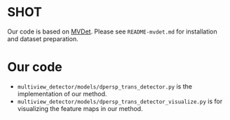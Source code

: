 # SHOT

Our code is based on [MVDet](https://github.com/hou-yz/MVDet). Please see `README-mvdet.md` for installation and dataset preparation.

# Our code

- `multiview_detector/models/dpersp_trans_detector.py` is the implementation of our method.
- `multiview_detector/models/dpersp_trans_detector_visualize.py` is for visualizing the feature maps in our method.

 
